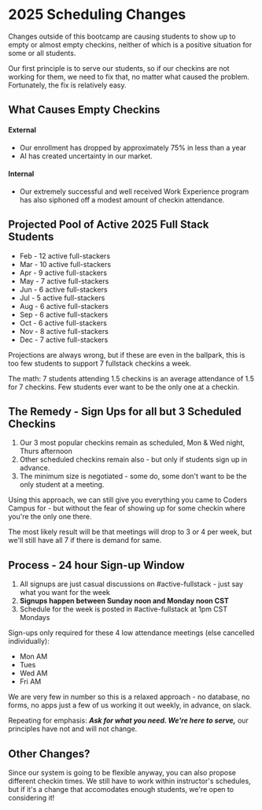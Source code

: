 # 2025 Scheduling Changes

Changes outside of this bootcamp are causing students to show up to empty or almost empty checkins, neither of which is a positive situation for some or all students.

Our first principle is to serve our students, so if our checkins are not working for them, we need to fix that, no matter what caused the problem. Fortunately, the fix is relatively easy.

## What Causes Empty Checkins

#### External

- Our enrollment has dropped by approximately 75% in less than a year
- AI has created uncertainty in our market.

#### Internal

- Our extremely successful and well received Work Experience program has also siphoned off a modest amount of checkin attendance.

## Projected Pool of Active 2025 Full Stack Students

- Feb - 12 active full-stackers
- Mar - 10 active full-stackers
- Apr - 9 active full-stackers
- May - 7 active full-stackers
- Jun - 6 active full-stackers
- Jul - 5 active full-stackers
- Aug - 6 active full-stackers
- Sep - 6 active full-stackers
- Oct - 6 active full-stackers
- Nov - 8 active full-stackers
- Dec - 7 active full-stackers

Projections are always wrong, but if these are even in the ballpark, this is too few students to support 7 fullstack checkins a week.

The math: 7 students attending 1.5 checkins is an average attendance of 1.5 for 7 checkins. Few students ever want to be the only one at a checkin.

## The Remedy - Sign Ups for all but 3 Scheduled Checkins

1. Our 3 most popular checkins remain as scheduled, Mon & Wed night, Thurs afternoon
2. Other scheduled checkins remain also - but only if students sign up in advance.
3. The minimum size is negotiated - some do, some don't want to be the only student at a meeting.

Using this approach, we can still give you everything you came to Coders Campus for - but without the fear of showing up for some checkin where you're the only one there.

The most likely result will be that meetings will drop to 3 or 4 per week, but we'll still have all 7 if there is demand for same.

## Process - 24 hour Sign-up Window

1. All signups are just casual discussions on #active-fullstack - just say what you want for the week
2. **Signups happen between Sunday noon and Monday noon CST**
3. Schedule for the week is posted in #active-fullstack at 1pm CST Mondays

Sign-ups only required for these 4 low attendance meetings (else cancelled individually):

- Mon AM
- Tues
- Wed AM
- Fri AM

We are very few in number so this is a relaxed approach - no database, no forms, no apps just a few of us working it out weekly, in advance, on slack.

Repeating for emphasis: _**Ask for what you need. We're here to serve,**_ our principles have not and will not change.

## Other Changes?

Since our system is going to be flexible anyway, you can also propose different checkin times. We still have to work within instructor's schedules, but if it's a change that accomodates enough students, we're open to considering it!

